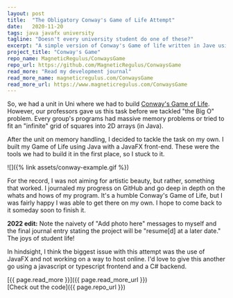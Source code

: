 ```yaml
---
layout: post
title:  "The Obligatory Conway's Game of Life Attempt"
date:   2020-11-20
tags: java javafx university
tagline: "Doesn't every university student do one of these?"
excerpt: "A simple version of Conway's Game of life written in Jave using JavaFx."
project_title: "Conway's Game"
repo_name: MagneticRegulus/ConwaysGame
repo_url: https://github.com/MagneticRegulus/ConwaysGame
read_more: "Read my development journal"
read_more_name: magneticregulus.com/ConwaysGame
read_more_url: https://www.magneticregulus.com/ConwaysGame
---
```


So, we had a unit in Uni where we had to build [Conway's Game of Life][conway]. However, our professors gave us this task before we tackled "the Big O" problem. Every group's programs had massive memory problems or tried to fit an "infinite" grid of squares into 2D arrays (in Java).

After the unit on memory handling, I decided to tackle the task on my own. I built my Game of Life using Java with a JavaFX front-end. These were the tools we had to build it in the first place, so I stuck to it.

![]({% link assets/conway-example.gif %})

For the record, I was not aiming for artistic beauty, but rather, something that worked. I journaled my progress on GitHub and go deep in depth on the whats and hows of my program. It's a humble Conway's Game of Life, but I was fairly happy I was able to get there on my own. I hope to come back to it someday soon to finish it.

**2022 edit:** Note the naivety of "Add photo here" messages to myself and the final journal entry stating the project will be "resume[d] at a later date." The joys of student life!

In hindsight, I think the biggest issue with this attempt was the use of JavaFX and not working on a way to host online. I'd love to give this another go using a javascript or typescript frontend and a C# backend.

[{{ page.read_more }}]({{ page.read_more_url }})  
[Check out the code]({{ page.repo_url }})

[conway]: https://en.wikipedia.org/wiki/Conway%27s_Game_of_Life
